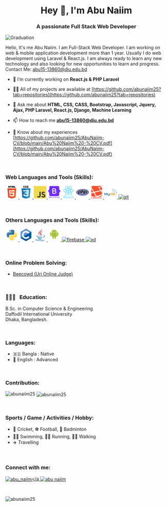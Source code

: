 <h1 align="center">Hey 👋, I'm Abu Naiim</h1>
<h3 align="center">A passionate Full Stack Web Developer</h3>

![Graduation](https://github.com/abunaiim25/abunaiim25/assets/75266387/a5b9275d-36d4-4f29-95eb-c2da8cc87982)

Hello, It's me Abu Naiim. I am Full-Stack Web Developer. I am working on web & mobile application development more than 1 year. Usually I do web development using Laravel & React.js. I am always ready to learn any new technology and also looking for new opportunities to learn and progress.
Contact Me:  abu15-13860@diu.edu.bd



- 🔭 I’m currently working on **React.js & PHP Laravel**

- 👨‍💻 All of my projects are available at [https://github.com/abunaiim25?tab=repositories](https://github.com/abunaiim25?tab=repositories)

- 💬 Ask me about **HTML, CSS, CASS, Bootstrap, Javascript, Jquery, Ajax, PHP Laravel, React.js, Django, Machine Learning**

- 📫 How to reach me **abu15-13860@diu.edu.bd**

- 📄 Know about my experiences [https://github.com/abunaiim25/AbuNaiim-CV/blob/main/Abu%20Naiim%20-%20CV.pdf](https://github.com/abunaiim25/AbuNaiim-CV/blob/main/Abu%20Naiim%20-%20CV.pdf)

<br/>

<h3 align="left">Web Languages and Tools (Skills):</h3>
<p align="left"> 
   <a href="https://www.w3.org/html/" target="_blank" rel="noreferrer"> <img src="https://raw.githubusercontent.com/devicons/devicon/master/icons/html5/html5-original-wordmark.svg" alt="html5" width="40" height="40"/> </a> 
   </a> <a href="https://www.w3schools.com/css/" target="_blank" rel="noreferrer"> <img src="https://raw.githubusercontent.com/devicons/devicon/master/icons/css3/css3-original-wordmark.svg" alt="css3" width="40" height="40"/> </a> 
   <a href="https://developer.mozilla.org/en-US/docs/Web/JavaScript" target="_blank" rel="noreferrer"> <img src="https://raw.githubusercontent.com/devicons/devicon/master/icons/javascript/javascript-original.svg" alt="javascript" width="40" height="40"/> </a>
   <a href="https://getbootstrap.com" target="_blank" rel="noreferrer"> <img src="https://raw.githubusercontent.com/devicons/devicon/master/icons/bootstrap/bootstrap-plain-wordmark.svg" alt="bootstrap" width="40" height="40"/> 
      <a href="https://reactjs.org/" target="_blank" rel="noreferrer"> <img src="https://raw.githubusercontent.com/devicons/devicon/master/icons/react/react-original-wordmark.svg" alt="react" width="40" height="40"/> </a>
         <a href="https://www.php.net" target="_blank" rel="noreferrer"> <img src="https://raw.githubusercontent.com/devicons/devicon/master/icons/php/php-original.svg" alt="php" width="40" height="40"/> </a> 
      <a href="https://laravel.com/" target="_blank" rel="noreferrer"> <img src="https://raw.githubusercontent.com/devicons/devicon/master/icons/laravel/laravel-plain-wordmark.svg" alt="laravel" width="40" height="40"/> </a> 
   <a href="https://www.mysql.com/" target="_blank" rel="noreferrer"> <img src="https://raw.githubusercontent.com/devicons/devicon/master/icons/mysql/mysql-original-wordmark.svg" alt="mysql" width="40" height="40"/> </a>
   <a href="https://git-scm.com/" target="_blank" rel="noreferrer"> <img src="https://www.vectorlogo.zone/logos/git-scm/git-scm-icon.svg" alt="git" width="40" height="40"/> </a>
    </p>
  
<br/>


<h3 align="left">Others Languages and Tools (Skills):</h3>
<p align="left">
      <a href="https://www.python.org" target="_blank" rel="noreferrer"> <img src="https://raw.githubusercontent.com/devicons/devicon/master/icons/python/python-original.svg" alt="python" width="40" height="40"/> </a> 
      <a href="https://www.cprogramming.com/" target="_blank" rel="noreferrer"> <img src="https://raw.githubusercontent.com/devicons/devicon/master/icons/c/c-original.svg" alt="c" width="40" height="40"/> 
         <a href="https://www.java.com" target="_blank" rel="noreferrer"> <img src="https://raw.githubusercontent.com/devicons/devicon/master/icons/java/java-original.svg" alt="java" width="40" height="40"/> </a>
   <a href="https://developer.android.com" target="_blank" rel="noreferrer"> <img src="https://raw.githubusercontent.com/devicons/devicon/master/icons/android/android-original-wordmark.svg" alt="android" width="40" height="40"/> </a>  
      <a href="https://firebase.google.com/" target="_blank" rel="noreferrer"> <img src="https://www.vectorlogo.zone/logos/firebase/firebase-icon.svg" alt="firebase" width="40" height="40"/> </a> 
       </a>
   <a href="https://www.adobe.com/products/xd.html" target="_blank" rel="noreferrer"> <img src="https://cdn.worldvectorlogo.com/logos/adobe-xd.svg" alt="xd" width="40" height="40"/> </a> 
</p>

<br/>

### Online Problem Solving:
- <a href="https://www.beecrowd.com.br/judge/en/profile/459105" target="_blank" >Beecowd (Uri Online Judge) </a>
<br/>


### 👨🏻‍🎓 &nbsp; Education:

   B.Sc. in Computer Science & Engineering  
   Daffodil International University  
   Dhaka, Bangladesh.

 <br />

### Languages:

- 🇧🇩 Bangla : Native
- 🏴󠁧󠁢󠁥󠁮󠁧󠁿 English : Advanced
 
<br/>

### Contribution:

<p><img align="left" src="https://github-readme-stats.vercel.app/api/top-langs?username=abunaiim25&show_icons=true&locale=en&layout=compact" alt="abunaiim25" /></p>

<p>&nbsp;<img align="center" src="https://github-readme-stats.vercel.app/api?username=abunaiim25&show_icons=true&locale=en" alt="abunaiim25" /></p>





<br/>


### Sports / Game / Activities / Hobby:

- 🏏 Cricket, ⚽ Football, 🏸 Badminton
- 🏊‍♂️ Swimming, 🏃‍♂️ Running, 🚶‍♂️ Walking
- ✈️ Travelling

<br />


<h3 align="left">Connect with me:</h3>
<p align="left">

<a href="https://instagram.com/abu_naiim" target="blank"><img align="center" src="https://raw.githubusercontent.com/rahuldkjain/github-profile-readme-generator/master/src/images/icons/Social/instagram.svg" alt="abu_naiim" height="30" width="40" /></a
<a href="https://www.linkedin.com/in/abu-naiim-516949210/" target="blank"><img align="center" src="https://raw.githubusercontent.com/rahuldkjain/github-profile-readme-generator/master/src/images/icons/Social/linked-in-alt.svg" alt="abu naiim" height="30" width="40" /></a>
</p>

<br/>

<p align="left"> <img src="https://komarev.com/ghpvc/?username=abunaiim25&label=Profile%20views&color=0e75b6&style=flat" alt="abunaiim25" /> </p> 
